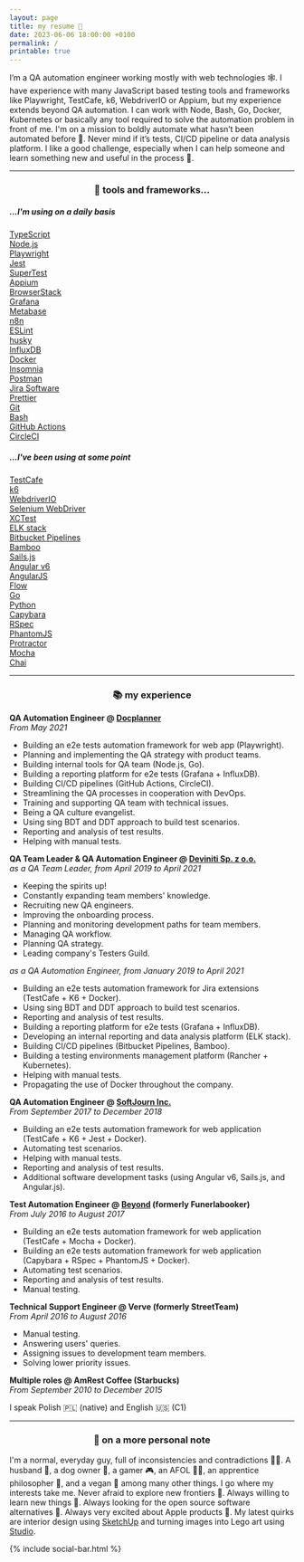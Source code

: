 ```yaml
---
layout: page
title: my resume 📃
date: 2023-06-06 18:00:00 +0100
permalink: /
printable: true
---
```


I’m a QA automation engineer working mostly with web technologies 🕸️. I have experience with many JavaScript based testing tools and frameworks like Playwright, TestCafe, k6, WebdriverIO or Appium, but my experience extends beyond QA automation. I can work with Node, Bash, Go, Docker, Kubernetes or basically any tool required to solve the automation problem in front of me. I'm on a mission to boldly automate what hasn’t been automated before 🖖. Never mind if it’s tests, CI/CD pipeline or data analysis platform. I like a good challenge, especially when I can help someone and learn something new and useful in the process 🧠.

---

<center><h3>🧰 tools and frameworks...</h3></center>

<div class="flex-container">
  <div class="skills-container skills-pink">
    <h5>...I'm using on a daily basis</h5>
    <div class="flex-container">
        <a href="http://www.typescriptlang.org"><div class="skill">TypeScript</div></a>
        <a href="https://github.com/nodejs/node"><div class="skill">Node.js</div></a>
        <a href="https://github.com/microsoft/playwright"><div class="skill">Playwright</div></a>
        <a href="https://github.com/jestjs/jest"><div class="skill">Jest</div></a>
        <a href="https://github.com/ladjs/supertest"><div class="skill">SuperTest</div></a>
        <a href="https://github.com/appium/appium"><div class="skill">Appium</div></a>
        <a href="https://www.browserstack.com"><div class="skill">BrowserStack</div></a>
        <a href="https://github.com/grafana/grafana"><div class="skill">Grafana</div></a>
        <a href="https://www.metabase.com/"><div class="skill">Metabase</div></a>
        <a href="https://github.com/n8n-io/n8n"><div class="skill">n8n</div></a>
        <a href="https://github.com/eslint/eslint"><div class="skill">ESLint</div></a>
        <a href="https://github.com/typicode/husky"><div class="skill">husky</div></a>
        <a href="https://github.com/influxdata/influxdb"><div class="skill">InfluxDB</div></a>
        <a href="https://www.docker.com/products/docker-engine"><div class="skill">Docker</div></a>
        <a href="https://github.com/Kong/insomnia"><div class="skill">Insomnia</div></a>
        <a href="https://www.getpostman.com"><div class="skill">Postman</div></a>
        <a href="https://www.atlassian.com/software/jira"><div class="skill">Jira Software</div></a>
        <a href="https://github.com/prettier/prettier"><div class="skill">Prettier</div></a>
        <a href="https://git-scm.com"><div class="skill">Git</div></a>
        <a href="https://www.gnu.org/software/bash/"><div class="skill">Bash</div></a>
        <a href="https://github.com/features/actions"><div class="skill">GitHub Actions</div></a>
        <a href="https://circleci.com"><div class="skill">CircleCI</div></a>
    </div>
  </div>
  <div class="skills-container skills-green">
    <h5>...I've been using at some point</h5>
    <div class="flex-container">
        <a href="https://github.com/DevExpress/testcafe"><div class="skill">TestCafe</div></a>
        <a href="https://github.com/grafana/k6"><div class="skill">k6</div></a>
        <a href="https://github.com/webdriverio/webdriverio"><div class="skill">WebdriverIO</div></a>
        <a href="https://www.seleniumhq.org/projects/webdriver/"><div class="skill">Selenium WebDriver</div></a>
        <a href="https://developer.apple.com/documentation/xctest"><div class="skill">XCTest</div></a>
        <a href="https://www.elastic.co/what-is/elk-stack"><div class="skill">ELK stack</div></a>
        <a href="https://bitbucket.org/product/features/pipelines"><div class="skill">Bitbucket Pipelines</div></a>
        <a href="https://www.atlassian.com/software/bamboo"><div class="skill">Bamboo</div></a>
        <a href="https://github.com/balderdashy/sails"><div class="skill">Sails.js</div></a>
        <a href="https://github.com/angular/angular"><div class="skill">Angular v6</div></a>
        <a href="https://github.com/angular/angular.js"><div class="skill">AngularJS</div></a>
        <a href="https://github.com/facebook/flow"><div class="skill">Flow</div></a>
        <a href="https://go.dev/"><div class="skill">Go</div></a>
        <a href="https://www.python.org"><div class="skill">Python</div></a>
        <a href="https://github.com/teamcapybara/capybara"><div class="skill">Capybara</div></a>
        <a href="https://github.com/rspec/rspec"><div class="skill">RSpec</div></a>
        <a href="https://github.com/ariya/phantomjs"><div class="skill">PhantomJS</div></a>
        <a href="https://github.com/angular/protractor"><div class="skill">Protractor</div></a>
        <a href="https://github.com/mochajs/mocha"><div class="skill">Mocha</div></a>
        <a href="https://github.com/chaijs/chai"><div class="skill">Chai</div></a>
    </div>
  </div>
</div>

---

<center><h3>📚 my experience</h3></center>

**QA Automation Engineer @ [Docplanner](https://www.docplanner.com)**  
_From May 2021_

- Building an e2e tests automation framework for web app (Playwright).
- Planning and implementing the QA strategy with product teams.
- Building internal tools for QA team (Node.js, Go).
- Building a reporting platform for e2e tests (Grafana + InfluxDB).
- Building CI/CD pipelines (GitHub Actions, CircleCI).
- Streamlining the QA processes in cooperation with DevOps.
- Training and supporting QA team with technical issues.
- Being a QA culture evangelist.
- Using sing BDT and DDT approach to build test scenarios.
- Reporting and analysis of test results.
- Helping with manual tests.

**QA Team Leader & QA Automation Engineer @ [Deviniti Sp. z o.o.](https://deviniti.com)**  
_as a QA Team Leader, from April 2019 to April 2021_

- Keeping the spirits up!
- Constantly expanding team members' knowledge.
- Recruiting new QA engineers.
- Improving the onboarding process.
- Planning and monitoring development paths for team members.
- Managing QA workflow.
- Planning QA strategy.
- Leading company's Testers Guild.

_as a QA Automation Engineer, from January 2019 to April 2021_

- Building an e2e tests automation framework for Jira extensions (TestCafe + K6 + Docker).
- Using sing BDT and DDT approach to build test scenarios.
- Reporting and analysis of test results.
- Building a reporting platform for e2e tests (Grafana + InfluxDB).
- Developing an internal reporting and data analysis platform (ELK stack).
- Building CI/CD pipelines (Bitbucket Pipelines, Bamboo).
- Building a testing environments management platform (Rancher + Kubernetes).
- Helping with manual tests.
- Propagating the use of Docker throughout the company.

**QA Automation Engineer @ [SoftJourn Inc.](https://softjourn.com)**  
_From September 2017 to December 2018_

- Building an e2e tests automation framework for web application (TestCafe + K6 + Jest + Docker).
- Automating test scenarios.
- Helping with manual tests.
- Reporting and analysis of test results.
- Additional software development tasks (using Angular v6, Sails.js, and Angular.js).

**Test Automation Engineer @ [Beyond](https://beyond.life) (formerly Funerlabooker)**  
_From July 2016 to August 2017_

- Building an e2e tests automation framework for web application (TestCafe + Mocha + Docker).
- Building an e2e tests automation framework for web application (Capybara + RSpec + PhantomJS + Docker).
- Automating test scenarios.
- Reporting and analysis of test results.
- Manual testing.

**Technical Support Engineer @ Verve (formerly StreetTeam)**  
_From April 2016 to August 2016_

- Manual testing.
- Answering users' queries.
- Assigning issues to development team members.
- Solving lower priority issues.

**Multiple roles @ AmRest Coffee (Starbucks)**  
_From September 2010 to December 2015_

I speak Polish 🇵🇱 (native) and English 🇺🇸 (C1)

---

<center><h3>🦄 on a more personal note</h3></center>

I'm a normal, everyday guy, full of inconsistencies and contradictions 🤷‍♂️. A husband 👫, a dog owner 🐶, a gamer 🎮, an AFOL 👷‍♂️, an apprentice philosopher 💭, and a vegan 🌱 among many other things. I go where my interests take me. Never afraid to explore new frontiers 🚀. Always willing to learn new things 🧠. Always looking for the open source software alternatives 🧰. Always very excited about Apple products 🤩. My latest quirks are interior design using [SketchUp](https://app.sketchup.com/app?hl=en) and turning images into Lego art using [Studio](https://www.bricklink.com/v3/studio/download.page).

{% include social-bar.html %}
